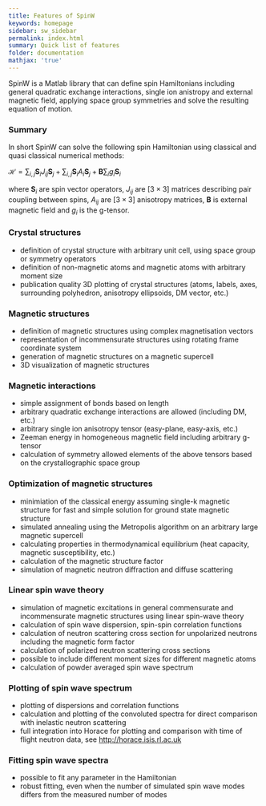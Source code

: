 ```yaml
---
title: Features of SpinW
keywords: homepage
sidebar: sw_sidebar
permalink: index.html
summary: Quick list of features
folder: documentation
mathjax: 'true'
---
```


SpinW is a Matlab library that can define spin Hamiltonians including general quadratic exchange interactions, single ion anistropy and external magnetic field, applying space group symmetries and solve the resulting equation of motion.

### Summary

In short SpinW can solve the following spin Hamiltonian using classical and quasi classical numerical methods:

$\mathcal{H} = \sum_{i,j} \textbf{S}_i J_{ij}\textbf{S}_j + \sum_{i,j}\textbf{S}_i A_i\textbf{S}_j + \textbf{B}\sum_i g_i\textbf{S}_i$

where $\textbf{S}_i$ are spin vector operators, $J_{ij}$ are $[3\times 3]$ matrices describing pair coupling between spins, $A_{ij}$ are $[3\times 3]$ anisotropy matrices, $\textbf{B}$ is external magnetic field and $g_i$ is the g-tensor.

### Crystal structures

* definition of crystal structure with arbitrary unit cell, using space group or symmetry operators
* definition of non-magnetic atoms and magnetic atoms with arbitrary moment size
* publication quality 3D plotting of crystal structures (atoms, labels, axes, surrounding polyhedron, anisotropy ellipsoids, DM vector, etc.)

### Magnetic structures

* definition of magnetic structures using complex magnetisation vectors
* representation of incommensurate structures using rotating frame coordinate system
* generation of magnetic structures on a magnetic supercell
* 3D visualization of magnetic structures

### Magnetic interactions

* simple assignment of bonds based on length
* arbitrary quadratic exchange interactions are allowed (including DM, etc.)
* arbitrary single ion anisotropy tensor (easy-plane, easy-axis, etc.)
* Zeeman energy in homogeneous magnetic field including arbitrary g-tensor
* calculation of symmetry allowed elements of the above tensors based on the crystallographic space group

### Optimization of magnetic structures

* minimiation of the classical energy assuming single-k magnetic structure for fast and simple solution for ground state magnetic structure
* simulated annealing using the Metropolis algorithm on an arbitrary large magnetic supercell
* calculating properties in thermodynamical equilibrium (heat capacity, magnetic susceptibility, etc.)
* calculation of the magnetic structure factor
* simulation of magnetic neutron diffraction and diffuse scattering

### Linear spin wave theory

* simulation of magnetic excitations in general commensurate and incommensurate magnetic structures using linear spin-wave theory
* calculation of spin wave dispersion, spin-spin correlation functions
* calculation of neutron scattering cross section for unpolarized neutrons including the magnetic form factor
* calculation of polarized neutron scattering cross sections
* possible to include different moment sizes for different magnetic atoms
* calculation of powder averaged spin wave spectrum

### Plotting of spin wave spectrum

* plotting of dispersions and correlation functions
* calculation and plotting of the convoluted spectra for direct comparison with inelastic neutron scattering
* full integration into Horace for plotting and comparison with time of flight neutron data, see http://horace.isis.rl.ac.uk

### Fitting spin wave spectra

* possible to fit any parameter in the Hamiltonian
* robust fitting, even when the number of simulated spin wave modes differs from the measured number of modes

